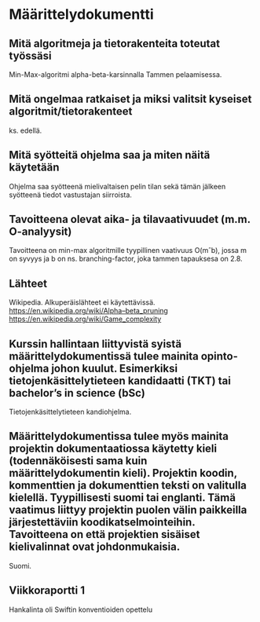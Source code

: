 # Määrittelydokumentti
## Mitä algoritmeja ja tietorakenteita toteutat työssäsi
Min-Max-algoritmi alpha-beta-karsinnalla Tammen pelaamisessa.
## Mitä ongelmaa ratkaiset ja miksi valitsit kyseiset algoritmit/tietorakenteet
ks. edellä.

## Mitä syötteitä ohjelma saa ja miten näitä käytetään
Ohjelma saa syötteenä mielivaltaisen pelin tilan sekä tämän jälkeen syötteenä tiedot vastustajan siirroista.
## Tavoitteena olevat aika- ja tilavaativuudet (m.m. O-analyysit)
Tavoitteena on min-max algoritmille tyypillinen vaativuus O(mˆb), jossa m on syvyys ja b on ns. branching-factor, joka tammen tapauksesa on 2.8.


## Lähteet
Wikipedia. Alkuperäislähteet ei käytettävissä.
https://en.wikipedia.org/wiki/Alpha–beta_pruning
https://en.wikipedia.org/wiki/Game_complexity

## Kurssin hallintaan liittyvistä syistä määrittelydokumentissä tulee mainita opinto-ohjelma johon kuulut. Esimerkiksi tietojenkäsittelytieteen kandidaatti (TKT) tai bachelor’s in science (bSc)
Tietojenkäsittelytieteen kandiohjelma.
## Määrittelydokumentissa tulee myös mainita projektin dokumentaatiossa käytetty kieli (todennäköisesti sama kuin määrittelydokumentin kieli). Projektin koodin, kommenttien ja dokumenttien teksti on valitulla kielellä. Tyypillisesti suomi tai englanti. Tämä vaatimus liittyy projektin puolen välin paikkeilla järjestettäviin koodikatselmointeihin. Tavoitteena on että projektien sisäiset kielivalinnat ovat johdonmukaisia.
Suomi.

## Viikkoraportti 1
Hankalinta oli Swiftin konventioiden opettelu